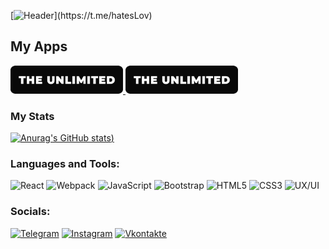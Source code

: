 [![Header]([https://media4.giphy.com/media/xUPGGDNsLvqsBOhuU0/giphy.gif?cid=790b7611456fa159c762ae81a8fd1970ffe6a6cca480e972&rid=giphy.gif&ct=g](https://media0.giphy.com/media/3o6ZtpxSZbQRRnwCKQ/giphy.gif?cid=ecf05e47eohk8jpdsg9rthhb26e6lolm3ltrgcf6t87uiqpz&rid=giphy.gif&ct=g))](https://t.me/hatesLov)

## My Apps

<a href="https://cenema-chi.vercel.app" target="_blank">
  <img src="https://github.com/AlexeyShpavda/alexeyshpavda/blob/master/assets/the_unlimited.png" alt="The Unlimited" width="180"/>
</a>
<a href="https://clothes-shop-one.vercel.app" target="_blank">
  <img src="https://github.com/AlexeyShpavda/alexeyshpavda/blob/master/assets/the_unlimited.png" alt="The Unlimited" width="180"/>
</a>

### My Stats

[![Anurag's GitHub stats](https://github-readme-stats.vercel.app/api?username=LOVEEEEER&show_icons=true&theme=radical))](https://github.com/anuraghazra/github-readme-stats)

### Languages and Tools:

![React](https://img.shields.io/badge/-React-090909?style=for-the-badge&logo=react)
![Webpack](https://img.shields.io/badge/-Webpack-090909?style=for-the-badge&logo=webpack)
![JavaScript](https://img.shields.io/badge/-JavaScript-090909?style=for-the-badge&logo=javascript)
![Bootstrap](https://img.shields.io/badge/-Bootstrap-090909?style=for-the-badge&logo=bootstrap)
![HTML5](https://img.shields.io/badge/-HTML5-090909?style=for-the-badge&logo=html)
![CSS3](https://img.shields.io/badge/-CSS3-090909?style=for-the-badge&logo=css)
![UX/UI](https://img.shields.io/badge/-UX/UI-090909?style=for-the-badge&logo=ux)

### Socials:

[![Telegram](https://img.shields.io/badge/-Telegram-090909?style=for-the-badge&logo=telegram&logoColor=27A0D9)](https://t.me/hatesLov)
[![Instagram](https://img.shields.io/badge/-Instagram-090909?style=for-the-badge&logo=instagram&logoColor=B4068E)](https://www.instagram.com/tap_loveeeer/)
[![Vkontakte](https://img.shields.io/badge/-Vkontakte-090909?style=for-the-badge&logo=Vk&logoColor=4F7DB3)](https://vk.com/demyanenkoweb)
